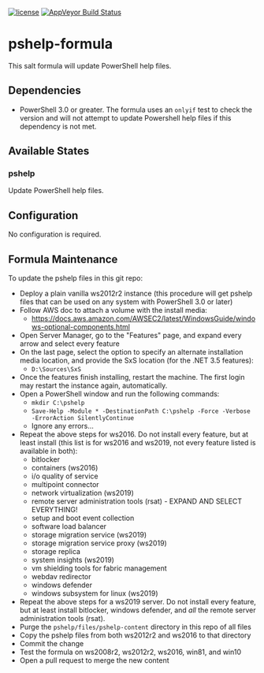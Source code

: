 [![license](https://img.shields.io/github/license/plus3it/pshelp-formula.svg)](./LICENSE)
[![AppVeyor Build Status](https://ci.appveyor.com/api/projects/status/github/plus3it/pshelp-formula?branch=master&svg=true)](https://ci.appveyor.com/project/plus3it/pshelp-formula)

# pshelp-formula

This salt formula will update PowerShell help files.

## Dependencies
-   PowerShell 3.0 or greater. The formula uses an `onlyif` test to check the
    version and will not attempt to update Powershell help files if this
    dependency is not met.

## Available States

### pshelp

Update PowerShell help files.

## Configuration
No configuration is required.

## Formula Maintenance

To update the pshelp files in this git repo:

-   Deploy a plain vanilla ws2012r2 instance (this procedure will get pshelp
    files that can be used on any system with PowerShell 3.0 or later)
-   Follow AWS doc to attach a volume with the install media:
    -   <https://docs.aws.amazon.com/AWSEC2/latest/WindowsGuide/windows-optional-components.html>
-   Open Server Manager, go to the "Features" page, and expand every arrow and
    select every feature
-   On the last page, select the option to specify an alternate installation media
    location, and provide the SxS location (for the .NET 3.5 features):
    -   `D:\Sources\SxS`
-   Once the features finish installing, restart the machine. The first login
    may restart the instance again, automatically.
-   Open a PowerShell window and run the following commands:
    -   `mkdir C:\pshelp`
    -   `Save-Help -Module * -DestinationPath C:\pshelp -Force -Verbose -ErrorAction SilentlyContinue`
    -   Ignore any errors...
-   Repeat the above steps for ws2016. Do not install every feature, but at least
    install (this list is for ws2016 and ws2019, not every feature listed is available
    in both):
    -   bitlocker
    -   containers (ws2016)
    -   i/o quality of service
    -   multipoint connector
    -   network virtualization (ws2019)
    -   remote server administration tools (rsat) - EXPAND AND SELECT EVERYTHING!
    -   setup and boot event collection
    -   software load balancer
    -   storage migration service (ws2019)
    -   storage migration service proxy (ws2019)
    -   storage replica
    -   system insights (ws2019)
    -   vm shielding tools for fabric management
    -   webdav redirector
    -   windows defender
    -   windows subsystem for linux (ws2019)
-   Repeat the above steps for a ws2019 server. Do not install every feature,
    but at least install bitlocker, windows defender, and _all_ the remote server
    administration tools (rsat).
-   Purge the `pshelp/files/pshelp-content` directory in this repo of all files
-   Copy the pshelp files from both ws2012r2 and ws2016 to that directory
-   Commit the change
-   Test the formula on ws2008r2, ws2012r2, ws2016, win81, and win10
-   Open a pull request to merge the new content
